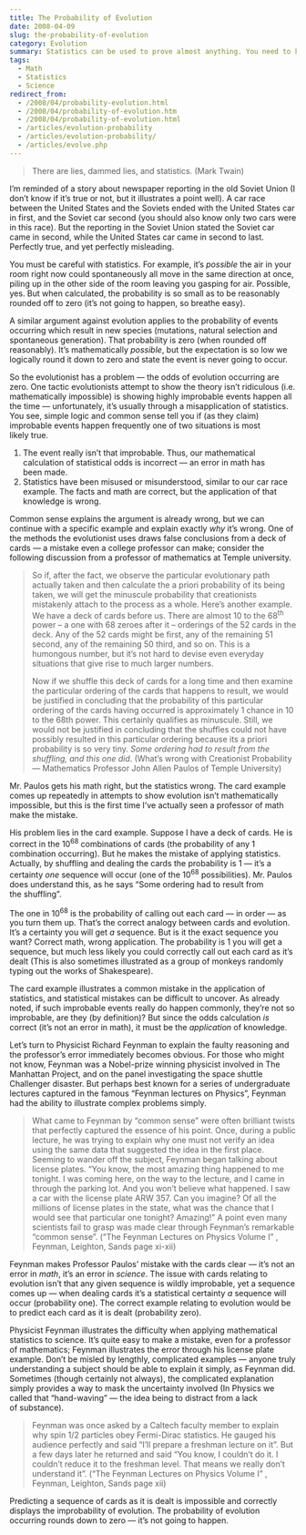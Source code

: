 ```yaml
---
title: The Probability of Evolution
date: 2008-04-09
slug: the-probability-of-evolution
category: Evolution
summary: Statistics can be used to prove almost anything. You need to know what the numbers actually mean.
tags: 
  - Math
  - Statistics
  - Science
redirect_from:
  - /2008/04/probability-evolution.html
  - /2008/04/probability-of-evolution.htm
  - /2008/04/probability-of-evolution.html
  - /articles/evolution-probability
  - /articles/evolution-probability/
  - /articles/evolve.php
---
```




> There are lies, dammed lies, and statistics. (Mark Twain)

I’m reminded of a story about newspaper reporting in the old Soviet
Union (I don’t know if it’s true or not, but it illustrates a point
well). A car race between the United States and the Soviets ended with the
United States car in first, and the Soviet car second (you should also know
only  two cars were in this race). But the reporting in the Soviet Union
stated the Soviet car came in second, while the United States car came in
second to last. Perfectly true, and yet perfectly misleading.

You must be careful with statistics. For example, it’s
*possible* the air in your room right now could
spontaneously all move in the same direction at once, piling up in the
other side of the room leaving you gasping for air. Possible, yes. But
when calculated, the probability is so small as to be reasonably rounded off
to zero (it’s not going to happen, so breathe easy).

A similar argument against evolution applies to the probability of
events occurring which result in new species (mutations, natural
selection  and spontaneous generation). That probability is zero (when rounded
off reasonably). It’s mathematically *possible*, but the
expectation is so low we logically round it down to zero and state the
event is never going to occur.

So the evolutionist has a problem — the odds of evolution
occurring are zero. One tactic evolutionists attempt to show the
theory isn’t ridiculous (i.e. mathematically impossible) is showing highly
improbable events happen all the time — unfortunately, it’s usually
through a misapplication of statistics. You see, simple logic and
common sense tell you if (as they claim) improbable events happen frequently
one  of two situations is most likely true.

1.  The event really isn’t that improbable. Thus, our mathematical
    calculation of statistical odds is incorrect — an error in math has
    been made.
2.  Statistics have been misused or misunderstood, similar to our car
    race example. The facts and math are correct, but the application of
    that knowledge is wrong.

Common sense explains the argument is already wrong, but we can
continue with a specific example and explain exactly *why*
it’s wrong. One of the methods the evolutionist uses draws false
conclusions from a deck of cards — a mistake even a college professor
can make; consider the following discussion from a professor of
mathematics at Temple university.

<blockquote cite="http://abcnews.go.com/Technology/story?id=2384584" title='ABC News'>
<p>So if, after the fact, we observe the particular
  evolutionary path actually taken and then calculate the a priori
  probability of its being taken, we will get the minuscule probability that
  creationists mistakenly attach to the process as a whole.
  Here’s another example. We have a deck of cards before us. There are
  almost 10 to the 68<sup>th</sup> power – a one with 68 zeroes after it – orderings
  of the 52 cards in the deck. Any of the 52 cards might be first, any of the
  remaining 51 second, any of the remaining 50 third, and so on. This is a
  humongous number, but it’s not hard to devise even everyday situations that
  give rise to much larger&nbsp;numbers.</p>
<p>Now if we shuffle this deck of cards for a long time and then
  examine the particular ordering of the cards that happens to result, we
  would be justified in concluding that the probability of this particular
  ordering of the cards having occurred is approximately 1 chance in 10 to
  the 68th power. This certainly qualifies as minuscule.
  Still, we would not be justified in concluding that the shuffles
  could not have possibly resulted in this particular ordering because its a
  priori probability is so very tiny. <em>Some ordering had to result from the
  shuffling, and this one did</em>. (What’s wrong with Creationist Probability
  — Mathematics Professor John Allen Paulos of Temple&nbsp;University)</p>
</blockquote>

Mr. Paulos gets his math right, but the
statistics wrong. The card example comes up repeatedly in attempts to
show evolution isn’t mathematically impossible, but this is the first time
I’ve actually seen a professor of math make the mistake.

His problem lies in the card example. Suppose I have a deck of
cards. He is correct in the 10<sup>68</sup> combinations of cards (the
probability of any 1 combination occurring). But he makes the mistake
of applying statistics. Actually, by shuffling and dealing the cards the
probability is 1 — it’s a certainty *one* sequence
will occur (one of the 10<sup>68</sup> possibilities). Mr. Paulos does
understand this, as he says “Some ordering had to result from
the shuffling”.

The one in 10<sup>68</sup> is the probability of calling out each
card — in order — as you turn them up. That’s the correct analogy
between  cards and evolution. It’s a certainty you will get *a*
sequence. But is it the exact sequence you want? Correct math, wrong
application. The probability is 1 you will get a sequence, but much
less likely you could correctly call out each card as it’s dealt (This is
also sometimes illustrated as a group of monkeys randomly typing out the
works of Shakespeare).

The card example illustrates a common mistake in the application of
statistics, and statistical mistakes can be difficult to uncover. As
already noted, if such improbable events really do happen commonly,
they’re not so improbable, are they (by definition)? But since the odds
calculation *is* correct (it’s not an error in math), it must be the
*application* of knowledge.

Let’s turn to Physicist Richard Feynman to explain the faulty
reasoning and the professor’s error immediately becomes obvious. For
those who might not know, Feynman was a Nobel-prize winning physicist
involved in The Manhattan Project, and on the panel investigating the space
shuttle Challenger disaster. But perhaps best known for a series of
undergraduate lectures captured in the famous “Feynman lectures on Physics”, Feynman
had the ability to illustrate complex problems simply.

> What came to Feynman by “common sense” were often
>  brilliant twists that perfectly captured the essence of his point.
> Once, during a public lecture, he was trying to explain why one must not
> verify an idea using the same data that suggested the idea in the first
> place. Seeming to wander off the subject, Feynman began talking about
> license plates. “You know, the most amazing thing happened to me tonight. I
> was coming here, on the way to the lecture, and I came in through the
> parking lot. And you won’t believe what happened. I saw a car with the
> license plate ARW 357. Can you imagine? Of all the millions of license plates
> in the state, what was the chance that I would see that particular one
>  tonight? Amazing!” A point even many scientists fail to grasp was
> made clear through Feynman’s remarkable “common sense”. (“The Feynman
> Lectures on Physics Volume I” , Feynman, Leighton, Sands page xi-xii)

Feynman makes Professor Paulos’ mistake
with the cards clear — it’s not an error in *math*,
it’s an error in *science*. The issue with cards relating to
evolution isn’t that any given sequence is wildly improbable, yet a
sequence comes up — when dealing cards it’s a
statistical certainty *a* sequence will occur (probability
one). The correct example relating to evolution would be to predict
each card as it is dealt (probability zero).

Physicist Feynman illustrates the difficulty when applying
mathematical statistics to science. It’s quite easy to make a mistake,
even for a professor of mathematics; Feynman illustrates the error through
his license plate example. Don’t be misled by lengthly, complicated
examples — anyone truly understanding a subject should be able to
explain it simply, as Feynman did. Sometimes (though certainly not
always), the complicated explanation simply provides a way to mask the
uncertainty involved (In Physics we called that “hand-waving” — the idea being to
distract from a lack of substance).

> Feynman was once asked by a Caltech faculty member to
>  explain why spin 1/2 particles obey Fermi-Dirac statistics. He gauged
> his audience perfectly and said “I’ll prepare a freshman lecture on it”.
> But a few days later he returned and said “You know, I couldn’t do it. I
> couldn’t reduce it to the freshman level. That means we really don’t
> understand it”. (“The Feynman Lectures on Physics Volume I” ,
> Feynman, Leighton, Sands page xii)

Predicting a sequence of cards as it is dealt is
impossible and correctly displays the improbability of evolution. The
probability of evolution occurring rounds down to zero — it’s not
going to happen.
